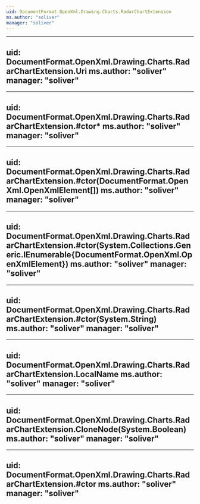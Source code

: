```yaml
---
uid: DocumentFormat.OpenXml.Drawing.Charts.RadarChartExtension
ms.author: "soliver"
manager: "soliver"
---
```


---
uid: DocumentFormat.OpenXml.Drawing.Charts.RadarChartExtension.Uri
ms.author: "soliver"
manager: "soliver"
---

---
uid: DocumentFormat.OpenXml.Drawing.Charts.RadarChartExtension.#ctor*
ms.author: "soliver"
manager: "soliver"
---

---
uid: DocumentFormat.OpenXml.Drawing.Charts.RadarChartExtension.#ctor(DocumentFormat.OpenXml.OpenXmlElement[])
ms.author: "soliver"
manager: "soliver"
---

---
uid: DocumentFormat.OpenXml.Drawing.Charts.RadarChartExtension.#ctor(System.Collections.Generic.IEnumerable{DocumentFormat.OpenXml.OpenXmlElement})
ms.author: "soliver"
manager: "soliver"
---

---
uid: DocumentFormat.OpenXml.Drawing.Charts.RadarChartExtension.#ctor(System.String)
ms.author: "soliver"
manager: "soliver"
---

---
uid: DocumentFormat.OpenXml.Drawing.Charts.RadarChartExtension.LocalName
ms.author: "soliver"
manager: "soliver"
---

---
uid: DocumentFormat.OpenXml.Drawing.Charts.RadarChartExtension.CloneNode(System.Boolean)
ms.author: "soliver"
manager: "soliver"
---

---
uid: DocumentFormat.OpenXml.Drawing.Charts.RadarChartExtension.#ctor
ms.author: "soliver"
manager: "soliver"
---
